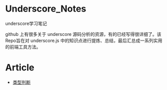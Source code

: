 # Underscore_Notes
underscore学习笔记

github 上有很多关于 underscore 源码分析的资源，有的已经写得很详细了。该Repo旨在对 underscore.js 中的知识点进行提炼、总结，最后汇总成一系列实用的前端工具方法。

# Article
- [类型判断](https://github.com/CHEER-lxj/Underscore_Notes/blob/master/%E7%B1%BB%E5%9E%8B%E5%88%A4%E6%96%AD%E6%96%B9%E6%B3%95.md)
